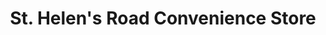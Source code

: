 ---
title: "St. Helen's Road Convenience Store"
url: /bolton/st-helens-road-convenience-store/
shop: convenience
---